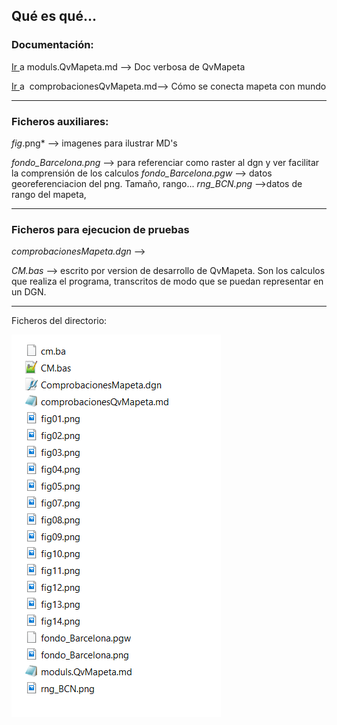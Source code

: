 ## Qué es qué...


### Documentación:
[Ir ](./moduls.QvMapeta.md)  a  ﻿moduls.QvMapeta.md  --> Doc verbosa de QvMapeta

[Ir ](./comprobacionesQvMapeta.md)  a  ﻿ comprobacionesQvMapeta.md--> Cómo se conecta mapeta con mundo

---
### Ficheros auxiliares:
*fig*.png* --> imagenes para ilustrar MD's

*fondo_Barcelona.png*  --> para referenciar como raster al dgn y ver facilitar la comprensión de los calculos
*fondo_Barcelona.pgw*  --> datos georeferenciacion del png. Tamaño, rango...
*rng_BCN.png*  -->datos de rango del mapeta, 

---
### Ficheros para ejecucion de pruebas
*comprobacionesMapeta.dgn*  --> 



*CM.bas*  --> escrito por version de desarrollo de QvMapeta. Son los calculos que realiza el programa, transcritos de modo que se puedan representar en un DGN.

---
Ficheros del directorio:

![Fig01](./Ficheros.png)
